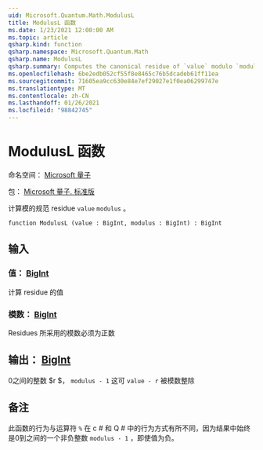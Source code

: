 ```yaml
---
uid: Microsoft.Quantum.Math.ModulusL
title: ModulusL 函数
ms.date: 1/23/2021 12:00:00 AM
ms.topic: article
qsharp.kind: function
qsharp.namespace: Microsoft.Quantum.Math
qsharp.name: ModulusL
qsharp.summary: Computes the canonical residue of `value` modulo `modulus`.
ms.openlocfilehash: 6be2edb052cf55f8e8465c76b5dcadeb61ff11ea
ms.sourcegitcommit: 71605ea9cc630e84e7ef29027e1f0ea06299747e
ms.translationtype: MT
ms.contentlocale: zh-CN
ms.lasthandoff: 01/26/2021
ms.locfileid: "98842745"
---
```

# <a name="modulusl-function"></a>ModulusL 函数

命名空间： [Microsoft 量子](xref:Microsoft.Quantum.Math)

包： [Microsoft 量子. 标准版](https://nuget.org/packages/Microsoft.Quantum.Standard)


计算模的规范 residue `value` `modulus` 。

```qsharp
function ModulusL (value : BigInt, modulus : BigInt) : BigInt
```


## <a name="input"></a>输入

### <a name="value--bigint"></a>值： [BigInt](xref:microsoft.quantum.lang-ref.bigint)

计算 residue 的值


### <a name="modulus--bigint"></a>模数： [BigInt](xref:microsoft.quantum.lang-ref.bigint)

Residues 所采用的模数必须为正数



## <a name="output--bigint"></a>输出： [BigInt](xref:microsoft.quantum.lang-ref.bigint)

0之间的整数 $r $， `modulus - 1` 这可 `value - r` 被模数整除

## <a name="remarks"></a>备注

此函数的行为与运算符 `%` 在 c # 和 Q # 中的行为方式有所不同，因为结果中始终是0到之间的一个非负整数 `modulus - 1` ，即使值为负。